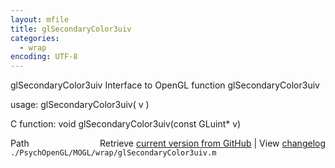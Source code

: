 ```yaml
---
layout: mfile
title: glSecondaryColor3uiv
categories:
  - wrap
encoding: UTF-8
---
```


glSecondaryColor3uiv  Interface to OpenGL function glSecondaryColor3uiv  

usage:  glSecondaryColor3uiv( v )  

C function:  void glSecondaryColor3uiv(const GLuint\* v)  


<div class="code_header" style="text-align:right;">
  <span style="float:left;">Path&nbsp;&nbsp;</span> <span class="counter">Retrieve <a href=
  "https://raw.github.com/Psychtoolbox-3/Psychtoolbox-3/beta/./PsychOpenGL/MOGL/wrap/glSecondaryColor3uiv.m">current version from GitHub</a> | View <a href=
  "https://github.com/Psychtoolbox-3/Psychtoolbox-3/commits/beta/./PsychOpenGL/MOGL/wrap/glSecondaryColor3uiv.m">changelog</a></span>
</div>
<div class="code">
  <code>./PsychOpenGL/MOGL/wrap/glSecondaryColor3uiv.m</code>
</div>
